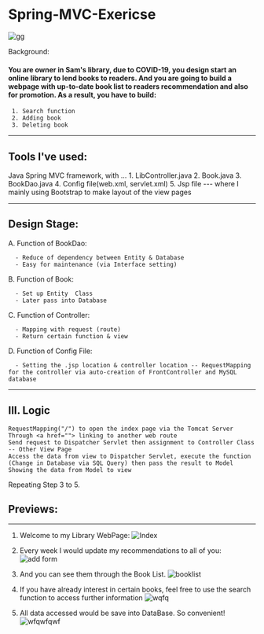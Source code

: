# Spring-MVC-Exericse
![gg](https://user-images.githubusercontent.com/79691025/149938094-e4ee60dc-79c4-45e7-89db-3dbec0ceca10.PNG)

Background:

#### You are owner in Sam's library, due to COVID-19, you design start an online library to lend books to readers. And you are going to build a webpage with up-to-date book list to readers recommendation and also for promotion. As a result, you have to build:
     1. Search function
     2. Adding book
     3. Deleting book
     
     
---------------------------------------------------------------------------------------------
## Tools I've used:

Java Spring MVC framework, with ...
    1. LibController.java
    2. Book.java
    3. BookDao.java
    4. Config file(web.xml, servlet.xml)
    5. Jsp file  --- where I mainly using Bootstrap to make layout of the view pages

-------------------------------------------------------------------------------------------

## Design Stage:
A. Function of BookDao:

      - Reduce of dependency between Entity & Database 
      - Easy for maintenance (via Interface setting)

B. Function of  Book:

      - Set up Entity  Class 
      - Later pass into Database 

C. Function of Controller:

      - Mapping with request (route)
      - Return certain function & view

D. Function of Config File:

      - Setting the .jsp location & controller location -- RequestMapping for the controller via auto-creation of FrontController and MySQL database
        
-------------------------------------------------------------------------------------------

## III. Logic

    RequestMapping("/") to open the index page via the Tomcat Server
    Through <a href=""> linking to another web route 
    Send request to Dispatcher Servlet then assignment to Controller Class -- Other View Page
    Access the data from view to Dispatcher Servlet, execute the function (Change in Database via SQL Query) then pass the result to Model
    Showing the data from Model to view

Repeating Step 3 to 5.

## Previews:
--------------------------------------------------------------------------------------------

1. Welcome to my Library WebPage:
![Index](https://user-images.githubusercontent.com/79691025/150518349-a701a804-6a34-45fc-80a5-625708e66cbb.PNG)


2. Every week I would update my recommendations to all of you:
![add form](https://user-images.githubusercontent.com/79691025/150518453-a990f530-3791-4768-ba26-abbbf3bedda1.PNG)


3. And you can see them through the Book List.
![booklist](https://user-images.githubusercontent.com/79691025/150518509-97d13cf8-fe1d-4543-af26-df8fea9f1580.PNG)


4. If you have already interest in certain books, feel free to use the search function to access further information
![wqfq](https://user-images.githubusercontent.com/79691025/150518896-545fc5f6-3c5b-40c3-8ca6-80aa4e755711.PNG)

5. All data accessed would be save into DataBase. So convenient!
![wfqwfqwf](https://user-images.githubusercontent.com/79691025/149938430-71ce3d04-d4e1-4d76-9205-6a5c20b35321.PNG)


